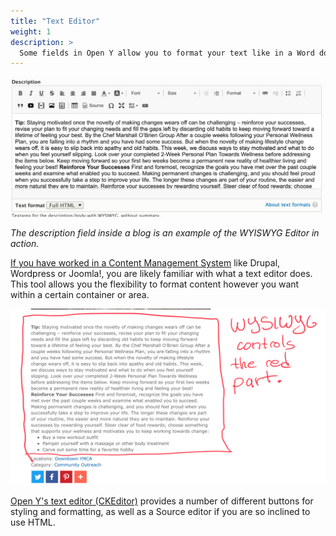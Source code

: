 ```yaml
---
title: "Text Editor"
weight: 1
description: >
  Some fields in Open Y allow you to format your text like in a Word doc. This feature is called [the Text Editor or WYSIWYG (What Your See Is What You Get)](https://ckeditor.com).
---
```


![blog-description__text-editor|690x307](../../../../../assets/img/dd630632ed4ea5876a15d65709946e420ffb84d1.png)

*The description field inside a blog is an example of the WYISWYG Editor in action.*

[If you have worked in a Content Management System](https://www.optimizely.com/optimization-glossary/content-management-system/) like Drupal, Wordpress or Joomla!, you are likely familiar with what a text editor does. This tool allows you the flexibility to format content however you want within a certain container or area.

![blog-description_text-editor-example|690x385](../../../../../assets/img/4e7d30e968474e737d679c2f2a9081a91bc8d9c0.png)

[Open Y's text editor (CKEditor)](https://ckeditor.com/ckeditor-4/demo/#article) provides a number of different buttons for styling and formatting, as well as a Source editor if you are so inclined to use HTML.
